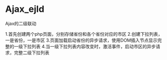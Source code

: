 # Ajax_ejld
Ajax的二级联动

1.首先创建两个php页面，分别存储省份和各个省份对应的市区
2.创建下拉列表，一是省份，一是市区
3.页面加载启动省份的异步请求，使用DOM插入节点显示完整的一级下拉列表
4.当一级下拉列表内容改变时，激活事件，启动市区的异步请求，完整二级下拉列表
